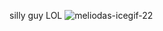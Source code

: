 silly guy LOL
![meliodas-icegif-22](https://github.com/user-attachments/assets/e3108c97-5f92-47fa-83f4-a4f3c3664612)
